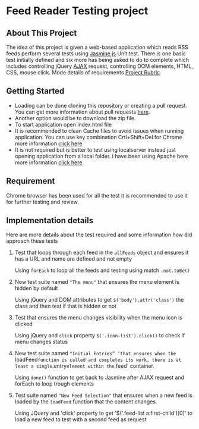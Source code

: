 # Feed Reader Testing project

## About This Project
The idea of this project is given a web-based application which reads RSS feeds perform several tests using [Jasmine js](https://jasmine.github.io/2.1/introduction) Unit test. There is one basic test initially defined and six more has being asked to do to complete which includes controlling jQuery [AJAX](http://api.jquery.com/jquery.ajax/) request, controlling DOM elements, HTML, CSS, mouse click. Mode details of requirements [Project Rubric](https://review.udacity.com/#!/projects/3442558598/rubric)

## Getting Started
* Loading can be done cloning this repository or creating a pull request. You can get more information about pull requests [here](https://help.github.com/articles/creating-a-pull-request/).
* Another option would be to download the zip file.
* To start application open index.html file
* It is recommended to clean Cache files to avoid issues when running application. You can use key combination Crtl+Shift+Del for Chrome more information [click here](https://support.google.com/accounts/answer/32050?co=GENIE.Platform%3DDesktop&hl=en)
* It is not required but is better to test using localserver instead just opening application from a local folder. I have been using Apache here more information [click here](https://www.apachefriends.org/index.html)

## Requirement
Chrome browser has been used for all the test it is recommended to use it for further testing and review.

## Implementation details
Here are more details about the test required and some information how did approach these tests 


1. Test that loops through each feed in the `allFeeds` object and ensures it has a URL and name are defined and not empty
   
   Using `forEach` to loop all the feeds and testing using match `.not.toBe()`


2. New test suite named `"The menu"` that ensures the menu element is hidden by default

   Using jQuery and DOM attributes to get `$('body').attr('class')` the class and then test if that is hidden or not

3. Test that ensures the menu changes visibility when the menu icon is clicked
   
   Using jQuery and `click` property `$('.icon-list').click()` to check if menu changes status

4. New test suite named `"Initial Entries” ‘that ensures when the `loadFeed` function is called and completes its work, there is at least a single `.entry` element within the `.feed` container.
   
   Using `done()` function to get back to Jasmine after AJAX request and forEach to loop trough elements

5. Test suite named `"New Feed Selection"` that ensures when a new feed is loaded by the `loadFeed` function that the content changes.
   
   Using JQuery and 'click' property to get '$('.feed-list a:first-child')[0]' to load a new feed to test with a second feed as request


